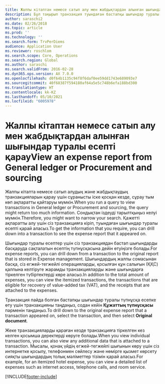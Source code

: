 ```yaml
---
title: Жалпы кітаптан немесе сатып алу мен жабдықтардан алынған шығындар туралы есепті қарау
description: Бұл тақырып транзакция туындаған бастапқы шығындар туралы есепті қалай қарау керектігін түсіндіреді.
author: saraschi2
ms.date: 02/26/2018
ms.topic: article
ms.prod: ''
ms.technology: ''
ms.search.form: TrvPerDiems
audience: Application User
ms.reviewer: roschlom
ms.search.scope: Core, Operations
ms.search.region: Global
ms.author: saraschi
ms.search.validFrom: 2016-02-28
ms.dyn365.ops.version: AX 7.0.0
ms.openlocfilehash: d0f64b1135c94f8f6daf0ee59dd1743e689093e7
ms.sourcegitcommit: 40f68387f594180af64a5e5c748b6efa188bd300
ms.translationtype: HT
ms.contentlocale: kk-KZ
ms.lasthandoff: 05/10/2021
ms.locfileid: "6005978"
---
```

# <a name="view-an-expense-report-from-general-ledger-or-procurement-and-sourcing"></a><span data-ttu-id="3e2c4-103">Жалпы кітаптан немесе сатып алу мен жабдықтардан алынған шығындар туралы есепті қарау</span><span class="sxs-lookup"><span data-stu-id="3e2c4-103">View an expense report from General ledger or Procurement and sourcing</span></span>

<span data-ttu-id="3e2c4-104">Жалпы кітапта немесе сатып алудың және жабдықтаудың транзакцияларын қарау үшін сұранысты іске қосқан кезде, сұрау тым көп ақпаратты қайтаруы мүмкін.</span><span class="sxs-lookup"><span data-stu-id="3e2c4-104">When you run a query to view transactions in General ledger or Procurement and sourcing, the query might return too much information.</span></span> <span data-ttu-id="3e2c4-105">Сондықтан іздеуді тарылтқыңыз келуі мүмкін.</span><span class="sxs-lookup"><span data-stu-id="3e2c4-105">Therefore, you might want to narrow your search.</span></span> <span data-ttu-id="3e2c4-106">Қажетті ақпаратты алу үшін сіз транзакцияға кіріп, туындаған шығындар туралы есепті қарай аласыз.</span><span class="sxs-lookup"><span data-stu-id="3e2c4-106">To get the information that you require, you can drill down into a transaction to see the expense report that it appeared on.</span></span>

<span data-ttu-id="3e2c4-107">Шығындар туралы есептер үшін сіз транзакциядан бастап шығындарды басқаруда сақталатын есептің түпнұсқасына дейін өтуіңізге болады.</span><span class="sxs-lookup"><span data-stu-id="3e2c4-107">For expense reports, you can drill down from a transaction to the original report that is stored in Expense management.</span></span> <span data-ttu-id="3e2c4-108">Шығындардың жалпы сомасынан басқа, сіз егжей-тегжейлі операцияларды, қосылған құн салығын (ҚҚС) қалпына келтіруге жарамды транзакцияларды және шығындарға тіркелген түбіртектерді көре аласыз.</span><span class="sxs-lookup"><span data-stu-id="3e2c4-108">In addition to the total amount of expenses, you can view the itemized transactions, the transactions that are eligible for recovery of value-added tax (VAT), and the receipts that are attached to the expenses.</span></span>

<span data-ttu-id="3e2c4-109">Транзакция пайда болған бастапқы шығындар туралы түпнұсқа есепке өту үшін транзакцияны таңдаңыз, содан кейін **Құжаттың түпнұсқасы** пәрменін таңдаңыз.</span><span class="sxs-lookup"><span data-stu-id="3e2c4-109">To drill down to the original expense report that a transaction appeared on, select the transaction, and then select **Original document**.</span></span>

<span data-ttu-id="3e2c4-110">Жеке транзакцияларды қараған кезде транзакцияға тіркелген кез келген қосымша деректерді көруге болады.</span><span class="sxs-lookup"><span data-stu-id="3e2c4-110">When you view individual transactions, you can also view any additional data that is attached to a transaction.</span></span> <span data-ttu-id="3e2c4-111">Мысалы, қонақ үйдің егжей-тегжейлі шығынын көру үшін сіз интернетке қосылу, телефонмен сөйлесу және нөмірге қызмет көрсету сияқты шығындардың толық мәліметтер тізімін қарай аласыз.</span><span class="sxs-lookup"><span data-stu-id="3e2c4-111">For example, for an itemized hotel expense, you can view a detailed list of expenses such as internet access, telephone calls, and room service.</span></span>


[!INCLUDE[footer-include](../includes/footer-banner.md)]